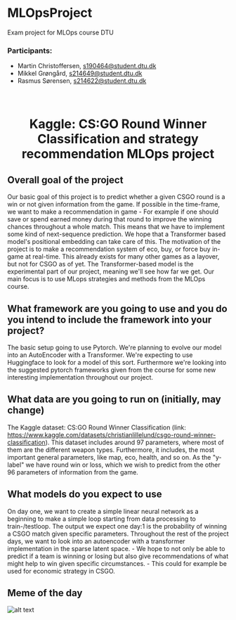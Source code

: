 # MLOpsProject
Exam project for MLOps course DTU

### Participants:
* Martin Christoffersen, s190464@student.dtu.dk
* Mikkel Grøngård, s214649@student.dtu.dk
* Rasmus Sørensen, s214622@student.dtu.dk

<h1 align="center">
  <br>
  Kaggle: CS:GO Round Winner Classification and strategy recommendation MLOps project
  <br>
</h1>

## Overall goal of the project
Our basic goal of this project is to predict whether a given CSGO round is a win or not given information from the game. If possible in the time-frame, we want to make a recommendation in game - For example if one should save or spend earned money during that round to improve the winning chances throughout a whole match. This means that we have to implement some kind of next-sequence prediction. We hope that a Transformer based model's positional embedding can take care of this. The motivation of the project is to make a recommendation system of eco, buy, or force buy in-game at real-time. This already exists for many other games as a layover, but not for CSGO as of yet.
The Transformer-based model is the experimental part of our project, meaning we'll see how far we get. Our main focus is to use MLops strategies and methods from the MLOps course.

## What framework are you going to use and you do you intend to include the framework into your project?
The basic setup going to use Pytorch. We're planning to evolve our model into an AutoEncoder with a Transformer. We're expecting to use Huggingface to look for a model of this sort. Furthermore we're looking into the suggested pytorch frameworks given from the course for some new interesting implementation throughout our project.

## What data are you going to run on (initially, may change)
The Kaggle dataset: CS:GO Round Winner Classification (link: https://www.kaggle.com/datasets/christianlillelund/csgo-round-winner-classification). This dataset includes around 97 parameters, where most of them are the different weapon types. Furthermore, it includes, the most important general parameters, like map, eco, health, and so on. As the "y-label" we have round win or loss, which we wish to predict from the other 96 parameters of information from the game.

## What models do you expect to use
On day one, we want to create a simple linear neural network as a beginning to make a simple loop starting from data processing to train-/testloop. The output we expect one day:1 is the probability of winning a CSGO match given specific parameters. Throughout the rest of the project days, we want to look into an autoencoder with a transformer implementation in the sparse latent space. - We hope to not only be able to predict if a team is winning or losing but also give recommendations of what might help to win given specific circumstances. - This could for example be used for economic strategy in CSGO.

## Meme of the day
![alt text](https://github.com/GorenzelgProjects/MLOpsProject/edit/main/Figures/Meme_of_the_day.jpg)
